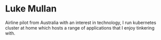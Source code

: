 # Luke Mullan
Airline pilot from Australia with an interest in technology, I run kubernetes cluster at home which hosts a range of applications that I enjoy tinkering with.